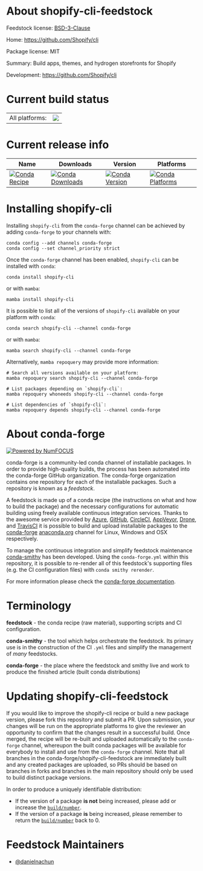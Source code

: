 About shopify-cli-feedstock
===========================

Feedstock license: [BSD-3-Clause](https://github.com/conda-forge/shopify-cli-feedstock/blob/main/LICENSE.txt)

Home: https://github.com/Shopify/cli

Package license: MIT

Summary: Build apps, themes, and hydrogen storefronts for Shopify

Development: https://github.com/Shopify/cli

Current build status
====================


<table><tr><td>All platforms:</td>
    <td>
      <a href="https://dev.azure.com/conda-forge/feedstock-builds/_build/latest?definitionId=24387&branchName=main">
        <img src="https://dev.azure.com/conda-forge/feedstock-builds/_apis/build/status/shopify-cli-feedstock?branchName=main">
      </a>
    </td>
  </tr>
</table>

Current release info
====================

| Name | Downloads | Version | Platforms |
| --- | --- | --- | --- |
| [![Conda Recipe](https://img.shields.io/badge/recipe-shopify--cli-green.svg)](https://anaconda.org/conda-forge/shopify-cli) | [![Conda Downloads](https://img.shields.io/conda/dn/conda-forge/shopify-cli.svg)](https://anaconda.org/conda-forge/shopify-cli) | [![Conda Version](https://img.shields.io/conda/vn/conda-forge/shopify-cli.svg)](https://anaconda.org/conda-forge/shopify-cli) | [![Conda Platforms](https://img.shields.io/conda/pn/conda-forge/shopify-cli.svg)](https://anaconda.org/conda-forge/shopify-cli) |

Installing shopify-cli
======================

Installing `shopify-cli` from the `conda-forge` channel can be achieved by adding `conda-forge` to your channels with:

```
conda config --add channels conda-forge
conda config --set channel_priority strict
```

Once the `conda-forge` channel has been enabled, `shopify-cli` can be installed with `conda`:

```
conda install shopify-cli
```

or with `mamba`:

```
mamba install shopify-cli
```

It is possible to list all of the versions of `shopify-cli` available on your platform with `conda`:

```
conda search shopify-cli --channel conda-forge
```

or with `mamba`:

```
mamba search shopify-cli --channel conda-forge
```

Alternatively, `mamba repoquery` may provide more information:

```
# Search all versions available on your platform:
mamba repoquery search shopify-cli --channel conda-forge

# List packages depending on `shopify-cli`:
mamba repoquery whoneeds shopify-cli --channel conda-forge

# List dependencies of `shopify-cli`:
mamba repoquery depends shopify-cli --channel conda-forge
```


About conda-forge
=================

[![Powered by
NumFOCUS](https://img.shields.io/badge/powered%20by-NumFOCUS-orange.svg?style=flat&colorA=E1523D&colorB=007D8A)](https://numfocus.org)

conda-forge is a community-led conda channel of installable packages.
In order to provide high-quality builds, the process has been automated into the
conda-forge GitHub organization. The conda-forge organization contains one repository
for each of the installable packages. Such a repository is known as a *feedstock*.

A feedstock is made up of a conda recipe (the instructions on what and how to build
the package) and the necessary configurations for automatic building using freely
available continuous integration services. Thanks to the awesome service provided by
[Azure](https://azure.microsoft.com/en-us/services/devops/), [GitHub](https://github.com/),
[CircleCI](https://circleci.com/), [AppVeyor](https://www.appveyor.com/),
[Drone](https://cloud.drone.io/welcome), and [TravisCI](https://travis-ci.com/)
it is possible to build and upload installable packages to the
[conda-forge](https://anaconda.org/conda-forge) [anaconda.org](https://anaconda.org/)
channel for Linux, Windows and OSX respectively.

To manage the continuous integration and simplify feedstock maintenance
[conda-smithy](https://github.com/conda-forge/conda-smithy) has been developed.
Using the ``conda-forge.yml`` within this repository, it is possible to re-render all of
this feedstock's supporting files (e.g. the CI configuration files) with ``conda smithy rerender``.

For more information please check the [conda-forge documentation](https://conda-forge.org/docs/).

Terminology
===========

**feedstock** - the conda recipe (raw material), supporting scripts and CI configuration.

**conda-smithy** - the tool which helps orchestrate the feedstock.
                   Its primary use is in the construction of the CI ``.yml`` files
                   and simplify the management of *many* feedstocks.

**conda-forge** - the place where the feedstock and smithy live and work to
                  produce the finished article (built conda distributions)


Updating shopify-cli-feedstock
==============================

If you would like to improve the shopify-cli recipe or build a new
package version, please fork this repository and submit a PR. Upon submission,
your changes will be run on the appropriate platforms to give the reviewer an
opportunity to confirm that the changes result in a successful build. Once
merged, the recipe will be re-built and uploaded automatically to the
`conda-forge` channel, whereupon the built conda packages will be available for
everybody to install and use from the `conda-forge` channel.
Note that all branches in the conda-forge/shopify-cli-feedstock are
immediately built and any created packages are uploaded, so PRs should be based
on branches in forks and branches in the main repository should only be used to
build distinct package versions.

In order to produce a uniquely identifiable distribution:
 * If the version of a package **is not** being increased, please add or increase
   the [``build/number``](https://docs.conda.io/projects/conda-build/en/latest/resources/define-metadata.html#build-number-and-string).
 * If the version of a package **is** being increased, please remember to return
   the [``build/number``](https://docs.conda.io/projects/conda-build/en/latest/resources/define-metadata.html#build-number-and-string)
   back to 0.

Feedstock Maintainers
=====================

* [@danielnachun](https://github.com/danielnachun/)

